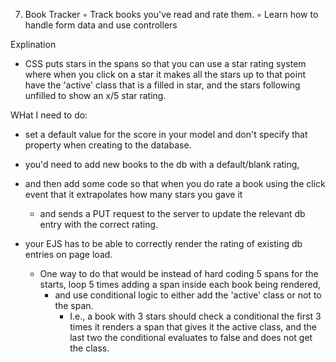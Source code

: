 7. Book Tracker
    ◦ Track books you've read and rate them.
    ◦ Learn how to handle form data and use controllers 



Explination
- CSS puts stars in the spans so that you can use a star rating system where when you click on a star it makes all the stars up to that point have the 'active' class that is a filled in star, and the stars following unfilled to show an x/5 star rating.

WHat I need to do:

- set a default value for the score in your model and don't specify that property when creating to the database.

- you'd need to add new books to the db with a default/blank rating, 
- and then add some code so that when you do rate a book using the click event that it extrapolates how many stars you gave it 
    - and sends a PUT request to the server to update the relevant db entry with the correct rating.

- your EJS has to be able to correctly render the rating of existing db entries on page load. 
    - One way to do that would be instead of hard coding 5 spans for the starts, loop 5 times adding a span inside each book being rendered, 
        - and use conditional logic to either add the 'active' class or not to the span. 
            - I.e., a book with 3 stars should check a conditional the first 3 times it renders a span that gives it the active class, and the last two the conditional evaluates to false and does not get the class.